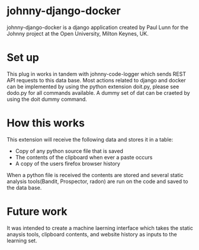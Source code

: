 # johnny-django-docker


johnny-django-docker is a django application created by Paul Lunn for the Johnny project at the Open University, Milton Keynes, UK.

# Set up

This plug in works in tandem with johnny-code-logger which sends REST API requests to this data base.
Most actions related to django and docker can be implemented by using the python extension doit.py, please see dodo.py for all commands available. A dummy set of dat can be craeted by using the doit dummy command.

# How this works

This extension will receive the following data and stores it in a table:

* Copy of any python source file that is saved
* The contents of the clipboard when ever a paste occurs
* A copy of the users firefox browser history

When a python file is received the contents are stored and several static analysis tools(Bandit, Prospector, radon) are run on the code and saved to the data base.

# Future work

It was intended to create a machine laerning interface which takes the static anaysis tools, clipboard contents, and website history as inputs to the learning set.